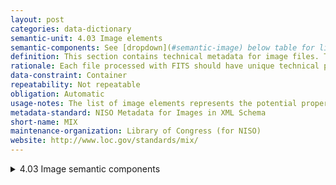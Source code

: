 ```yaml
---
layout: post
categories: data-dictionary
semantic-unit: 4.03 Image elements
semantic-components: See [dropdown](#semantic-image) below table for list of components
definition: This section contains technical metadata for image files. The tools will extract the raw output of the file, and FITS normalizes and consolidates the output into the standard elements.
rationale: Each file processed with FITS should have unique technical properties to support use and rendering.
data-constraint: Container
repeatability: Not repeatable
obligation: Automatic
usage-notes: The list of image elements represents the potential properties of a given file. The actual elements depend on what the tools are able to determine for the file.
metadata-standard: NISO Metadata for Images in XML Schema
short-name: MIX
maintenance-organization: Library of Congress (for NISO)
website: http://www.loc.gov/standards/mix/
---
```


<details markdown="1" id="semantic-image">
<summary>4.03 Image semantic components</summary>

4.03.01
: apertureValue

4.03.02
: bitsPerSample

4.03.03
: brightnessValue

4.03.04
: byteOrder

4.03.05
: captureDevice

4.03.06
: cfaPattern

4.03.07
: cfaPattern2

4.03.08
: colorMap

4.03.09
: colorSpace

4.03.10
: compressionScheme

4.03.11
: digitalCameraManufacturer

4.03.12
: digitalCameraModelName

4.03.13
: digitalCameraSerialNo

4.03.14
: exifVersion

4.03.15
: exposureBiasValue

4.03.16
: exposureIndex

4.03.17
: exposureProgram

4.03.18
: exposureTime

4.03.19
: extraSamples

4.03.20
: flash

4.03.21
: flashEnergy

4.03.22
: fNumber

4.03.23
: focalLength

4.03.24
: gpsAltitudeRef

4.03.25
: gpsAltitude

4.03.26
: gpsAreaInformation

4.03.27
: gpsDateStamp

4.03.28
: gpsDestBearing

4.03.29
: gpsDestBearingRef

4.03.30
: gpsDestDistance

4.03.31
: gpsDestDistanceRef

4.03.32
: gpsDestLatitude

4.03.33
: gpsDestLatitudeRef

4.03.34
: gpsDestLongitude

4.03.35
: gpsDestLongitudeRef

4.03.36
: gpsDifferential

4.03.37
: gpsDOP

4.03.38
: gpsImgDirection

4.03.39
: gpsImgDirectionRef

4.03.40
: gpsLatitude

4.03.41
: gpsLatitudeRef

4.03.42
: gpsLongitude

4.03.43
: gpsLongitudeRef

4.03.44
: gpsMapDatum

4.03.45
: gpsMeasureMode

4.03.46
: gpsProcessingMethod

4.03.47
: gpsSatellites

4.03.48
: gpsSpeed

4.03.49
: gpsSpeedRef

4.03.50
: gpsStatus

4.03.51
: gpsTimeStamp

4.03.52
: gpsTrack

4.03.53
: gpsTrackRef

4.03.54
: gpsVersionID

4.03.55
: grayResponseUnit

4.03.56
: iccProfileName

4.03.57
: iccProfileVersion

4.03.58
: imageHeight

4.03.59
: imageProducer

4.03.60
: imageWidth

4.03.61
: isoSpeedRating

4.03.62
: lightSource

4.03.63
: maxApertureValue

4.03.64
: meteringMode

4.03.65
: oECF

4.03.66
: orientation

4.03.67
: primaryChromaticitiesBlueX

4.03.68
: primaryChromaticitiesBlueY

4.03.69
: primaryChromaticitiesGreenX

4.03.70
: primaryChromaticitiesGreenY

4.03.71
: primaryChromaticitiesRedX

4.03.72
: primaryChromaticitiesRedY

4.03.73
: qualityLayers

4.03.74
: referenceBlackWhite

4.03.75
: resolutionLevels

4.03.76
: samplesPerPixel

4.03.77
: samplingFrequencyUnit

4.03.78
: scannerManufacturer

4.03.79
: scannerModelName

4.03.80
: scannerModelNumber

4.03.81
: scannerModelSerialNo

4.03.82
: scanningSoftwareName

4.03.83
: scanningSoftwareVersionNo

4.03.84
: sensingMethod

4.03.85
: shutterSpeedValue

4.03.86
: spectralSensitivity

4.03.87
: subjectDistance

4.03.88
: tileHeight

4.03.89
: tileWidth

4.03.90
: whitePointXValue

4.03.91
: whitePointYValue

4.03.92
: xSamplingFrequency

4.03.93
: ySamplingFrequency

4.03.94
: YCbCrCoefficients

4.03.95
: YCbCrPositioning

4.03.96
: YCbCrSubSampling

</details>